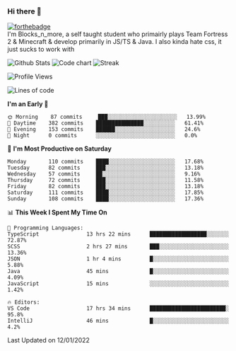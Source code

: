 ### Hi there 👋
[![forthebadge](https://forthebadge.com/images/badges/0-percent-optimized.svg)](https://forthebadge.com)<br>
I'm Blocks_n_more, a self taught student who primairly plays Team Fortress 2 & Minecraft & develop primarily in JS/TS & Java. I also kinda hate css, it just sucks to work with

![Github Stats](https://github-readme-stats.vercel.app/api?username=blocksnmore&show_icons=true&theme=dark)
![Code chart](https://github-readme-stats.vercel.app/api/top-langs/?username=blocksnmore&layout=compact&theme=dark)
![Streak](https://github-readme-streak-stats.herokuapp.com/?user=blocksnmore&theme=dark&hide_border=true)
<!--START_SECTION:waka-->
![Profile Views](http://img.shields.io/badge/Profile%20Views-1-blue)

![Lines of code](https://img.shields.io/badge/From%20Hello%20World%20I%27ve%20Written-2%20Million%20lines%20of%20code-blue)

**I'm an Early 🐤** 

```text
🌞 Morning    87 commits     ███░░░░░░░░░░░░░░░░░░░░░░   13.99% 
🌆 Daytime    382 commits    ███████████████░░░░░░░░░░   61.41% 
🌃 Evening    153 commits    ██████░░░░░░░░░░░░░░░░░░░   24.6% 
🌙 Night      0 commits      ░░░░░░░░░░░░░░░░░░░░░░░░░   0.0%

```
📅 **I'm Most Productive on Saturday** 

```text
Monday       110 commits    ████░░░░░░░░░░░░░░░░░░░░░   17.68% 
Tuesday      82 commits     ███░░░░░░░░░░░░░░░░░░░░░░   13.18% 
Wednesday    57 commits     ██░░░░░░░░░░░░░░░░░░░░░░░   9.16% 
Thursday     72 commits     ███░░░░░░░░░░░░░░░░░░░░░░   11.58% 
Friday       82 commits     ███░░░░░░░░░░░░░░░░░░░░░░   13.18% 
Saturday     111 commits    ████░░░░░░░░░░░░░░░░░░░░░   17.85% 
Sunday       108 commits    ████░░░░░░░░░░░░░░░░░░░░░   17.36%

```


📊 **This Week I Spent My Time On** 

```text
💬 Programming Languages: 
TypeScript               13 hrs 22 mins      ██████████████████░░░░░░░   72.87% 
SCSS                     2 hrs 27 mins       ███░░░░░░░░░░░░░░░░░░░░░░   13.36% 
JSON                     1 hr 4 mins         █░░░░░░░░░░░░░░░░░░░░░░░░   5.88% 
Java                     45 mins             █░░░░░░░░░░░░░░░░░░░░░░░░   4.09% 
JavaScript               15 mins             ░░░░░░░░░░░░░░░░░░░░░░░░░   1.42%

🔥 Editors: 
VS Code                  17 hrs 34 mins      ████████████████████████░   95.8% 
IntelliJ                 46 mins             █░░░░░░░░░░░░░░░░░░░░░░░░   4.2%

```


 Last Updated on 12/01/2022
<!--END_SECTION:waka-->
